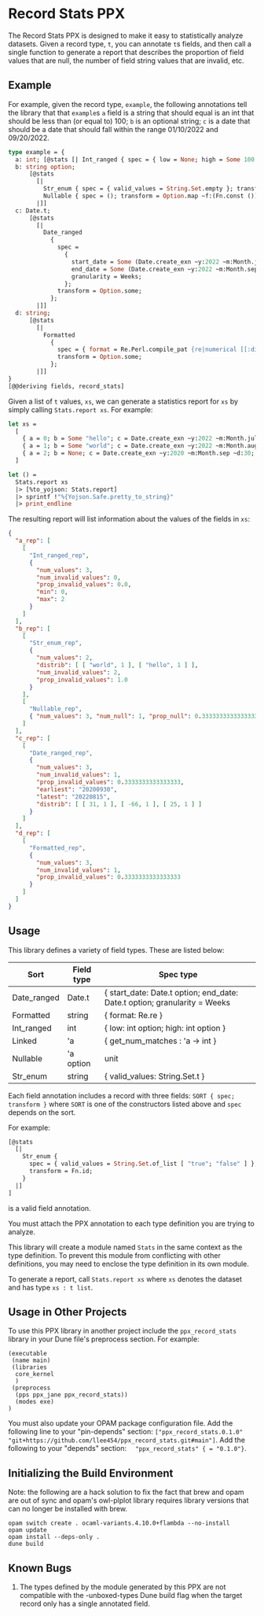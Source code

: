 Record Stats PPX
================

The Record Stats PPX is designed to make it easy to statistically analyze datasets. Given a record type, `t`, you can annotate `t`s fields, and then call a single function to generate a report that describes the proportion of field values that are null, the number of field string values that are invalid, etc.

Example
-------

For example, given the record type, `example`, the following annotations tell the library that that `example`s `a` field is a string that should equal is an int that should be less than (or equal to) 100; `b` is an optional string; `c` is a date that should be a date that should fall within the range 01/10/2022 and 09/20/2022.

```ocaml
type example = {
  a: int; [@stats [| Int_ranged { spec = { low = None; high = Some 100 }; transform = Option.some } |]]
  b: string option;
      [@stats
        [|
          Str_enum { spec = { valid_values = String.Set.empty }; transform = Fn.id };
          Nullable { spec = (); transform = Option.map ~f:(Fn.const ()) };
        |]]
  c: Date.t;
      [@stats
        [|
          Date_ranged
            {
              spec =
                {
                  start_date = Some (Date.create_exn ~y:2022 ~m:Month.jan ~d:10);
                  end_date = Some (Date.create_exn ~y:2022 ~m:Month.sep ~d:20);
                  granularity = Weeks;
                };
              transform = Option.some;
            };
        |]]
  d: string;
      [@stats
        [|
          Formatted
            {
              spec = { format = Re.Perl.compile_pat {re|numerical [[:digit:]]{5}|re} };
              transform = Option.some;
            };
        |]]
}
[@@deriving fields, record_stats]
```

Given a list of `t` values, `xs`, we can generate a statistics report for `xs` by simply calling `Stats.report xs`. For example:

```ocaml
let xs =
  [
    { a = 0; b = Some "hello"; c = Date.create_exn ~y:2022 ~m:Month.jul ~d:5; d = "numerical 12345" };
    { a = 1; b = Some "world"; c = Date.create_exn ~y:2022 ~m:Month.aug ~d:15; d = "numerical 67890" };
    { a = 2; b = None; c = Date.create_exn ~y:2020 ~m:Month.sep ~d:30; d = "number" };
  ]

let () =
  Stats.report xs
  |> [%to_yojson: Stats.report]
  |> sprintf !"%{Yojson.Safe.pretty_to_string}"
  |> print_endline
```

The resulting report will list information about the values of the fields in `xs`:

```json
{
  "a_rep": [
    [
      "Int_ranged_rep",
      {
        "num_values": 3,
        "num_invalid_values": 0,
        "prop_invalid_values": 0.0,
        "min": 0,
        "max": 2
      }
    ]
  ],
  "b_rep": [
    [
      "Str_enum_rep",
      {
        "num_values": 2,
        "distrib": [ [ "world", 1 ], [ "hello", 1 ] ],
        "num_invalid_values": 2,
        "prop_invalid_values": 1.0
      }
    ],
    [
      "Nullable_rep",
      { "num_values": 3, "num_null": 1, "prop_null": 0.3333333333333333 }
    ]
  ],
  "c_rep": [
    [
      "Date_ranged_rep",
      {
        "num_values": 3,
        "num_invalid_values": 1,
        "prop_invalid_values": 0.3333333333333333,
        "earliest": "20200930",
        "latest": "20220815",
        "distrib": [ [ 31, 1 ], [ -66, 1 ], [ 25, 1 ] ]
      }
    ]
  ],
  "d_rep": [
    [
      "Formatted_rep",
      {
        "num_values": 3,
        "num_invalid_values": 1,
        "prop_invalid_values": 0.3333333333333333
      }
    ]
  ]
}
```

Usage
-----

This library defines a variety of field types. These are listed below:

| Sort        | Field type | Spec type |
| ----------- | ---------- | --------- |
| Date_ranged | Date.t     | { start_date: Date.t option; end_date: Date.t option; granularity = Weeks|Months|Years } |
| Formatted   | string     | { format: Re.re } |
| Int_ranged  | int        | { low: int option; high: int option } |
| Linked      | 'a         | { get_num_matches : 'a -> int } |
| Nullable    | 'a option  | unit |
| Str_enum    | string     | { valid_values: String.Set.t } |

Each field annotation includes a record with three fields: `SORT { spec; transform }` where `SORT` is one of the constructors listed above and `spec` depends on the sort.

For example:

```ocaml
[@stats
  [|
    Str_enum {
      spec = { valid_values = String.Set.of_list [ "true"; "false" ] };
      transform = Fn.id;
    }
  |]
]
```

is a valid field annotation.

You must attach the PPX annotation to each type definition you are trying to analyze.

This library will create a module named `Stats` in the same context as the type definition. To prevent this module from conflicting with other definitions, you may need to enclose the type definition in its own module.

To generate a report, call `Stats.report xs` where `xs` denotes the dataset and has type `xs : t list`.

Usage in Other Projects
-----------------------

To use this PPX library in another project include the `ppx_record_stats` library in your Dune file's preprocess section. For example:

```
(executable
 (name main)
 (libraries
  core_kernel
  )
 (preprocess
  (pps ppx_jane ppx_record_stats))
  (modes exe)
)
```

You must also update your OPAM package configuration file. Add the following line to your "pin-depends" section: `["ppx_record_stats.0.1.0" "git+https://github.com/llee454/ppx_record_stats.git#main"]`. Add the following to your "depends" section: `  "ppx_record_stats" { = "0.1.0"}`.


Initializing the Build Environment
----------------------------------

Note: the following are a hack solution to fix the fact that brew and opam are
out of sync and opam's owl-plplot library requires library versions that can no
longer be installed with brew.

```
opam switch create . ocaml-variants.4.10.0+flambda --no-install
opam update
opam install --deps-only .
dune build
```

Known Bugs
----------

1. The types defined by the module generated by this PPX are not compatible with the -unboxed-types Dune build flag when the target record only has a single annotated field.